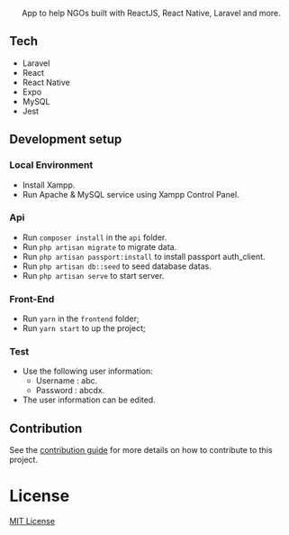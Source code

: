 <p align="center">
  App to help NGOs built with ReactJS, React Native, Laravel and more. 
</p>

## Tech

- Laravel
- React
- React Native
- Expo
- MySQL
- Jest

## Development setup

### Local Environment
- Install Xampp.
- Run Apache & MySQL service using Xampp Control Panel.

### Api
- Run `composer install` in the `api` folder.
- Run `php artisan migrate` to migrate data.
- Run `php artisan passport:install` to install passport auth_client.
- Run `php artisan db::seed` to seed database datas.
- Run `php artisan serve` to start server.

### Front-End 
- Run `yarn` in the `frontend` folder;
- Run `yarn start` to up the project;

### Test
- Use the following user information:
  + Username : abc.
  + Password : abcdx.
- The user information can be edited.
  
## Contribution

See the [contribution guide](CONTRIBUTING.md) for more details on how to contribute to this project.

# License
[MIT License](/LICENSE)
